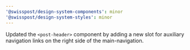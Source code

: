 ```yaml
---
'@swisspost/design-system-components': minor
'@swisspost/design-system-styles': minor
---
```


Updated the `<post-header>` component by adding a new slot for auxiliary navigation links on the right side of the main-navigation.
